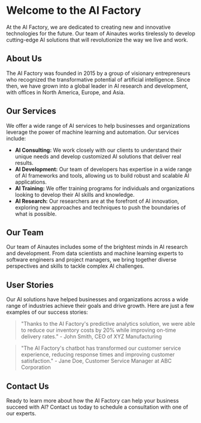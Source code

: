 <!--font:Alegreya-->

# Welcome to the AI Factory

At the AI Factory, we are dedicated to creating new and innovative technologies for the future. Our team of Ainautes works tirelessly to develop cutting-edge AI solutions that will revolutionize the way we live and work.

## About Us

The AI Factory was founded in 2015 by a group of visionary entrepreneurs who recognized the transformative potential of artificial intelligence. Since then, we have grown into a global leader in AI research and development, with offices in North America, Europe, and Asia.

## Our Services

We offer a wide range of AI services to help businesses and organizations leverage the power of machine learning and automation. Our services include:

- **AI Consulting:** We work closely with our clients to understand their unique needs and develop customized AI solutions that deliver real results.
- **AI Development:** Our team of developers has expertise in a wide range of AI frameworks and tools, allowing us to build robust and scalable AI applications.
- **AI Training:** We offer training programs for individuals and organizations looking to develop their AI skills and knowledge.
- **AI Research:** Our researchers are at the forefront of AI innovation, exploring new approaches and techniques to push the boundaries of what is possible.

## Our Team

Our team of Ainautes includes some of the brightest minds in AI research and development. From data scientists and machine learning experts to software engineers and project managers, we bring together diverse perspectives and skills to tackle complex AI challenges.

## User Stories

Our AI solutions have helped businesses and organizations across a wide range of industries achieve their goals and drive growth. Here are just a few examples of our success stories:

> "Thanks to the AI Factory's predictive analytics solution, we were able to reduce our inventory costs by 20% while improving on-time delivery rates." - John Smith, CEO of XYZ Manufacturing

> "The AI Factory's chatbot has transformed our customer service experience, reducing response times and improving customer satisfaction." - Jane Doe, Customer Service Manager at ABC Corporation

## Contact Us

Ready to learn more about how the AI Factory can help your business succeed with AI? Contact us today to schedule a consultation with one of our experts.

<!--

Write me content for website with wallpaper which alt text is:

"A team of Ainautes working tirelessly in a massive AI factory, creating new and innovative technologies for the future."

The name/title of the page should not be 1:1 copy of the alt text but rather a real content of the website which is using this wallpaper.

- Use markdown format 
- Start with heading
- Heading should be short and concise
- The content should look like a real website 
- The website should not be about the wallpaper, wallpaper is just a related background
- Heading should be contain work "wallpaper" or "background"
- Include real sections like references, contact, user stories, etc. use things relevant to the page purpose.
- Feel free to use structure like headings, bullets, numbering, blockquotes, paragraphs, horizontal lines, etc.
- You can use formatting like bold or _italic_
- You can include UTF-8 emojis
- Links should be only #hash anchors (and you can refer to the document itself)
- Do not include images


---


# Welcome to the AI Factory

At the AI Factory, we are dedicated to creating new and innovative technologies for the future. Our team of Ainautes works tirelessly to develop cutting-edge AI solutions that will revolutionize the way we live and work.

## About Us

The AI Factory was founded in 2015 by a group of visionary entrepreneurs who recognized the transformative potential of artificial intelligence. Since then, we have grown into a global leader in AI research and development, with offices in North America, Europe, and Asia.

## Our Services

We offer a wide range of AI services to help businesses and organizations leverage the power of machine learning and automation. Our services include:

- **AI Consulting:** We work closely with our clients to understand their unique needs and develop customized AI solutions that deliver real results.
- **AI Development:** Our team of developers has expertise in a wide range of AI frameworks and tools, allowing us to build robust and scalable AI applications.
- **AI Training:** We offer training programs for individuals and organizations looking to develop their AI skills and knowledge.
- **AI Research:** Our researchers are at the forefront of AI innovation, exploring new approaches and techniques to push the boundaries of what is possible.

## Our Team

Our team of Ainautes includes some of the brightest minds in AI research and development. From data scientists and machine learning experts to software engineers and project managers, we bring together diverse perspectives and skills to tackle complex AI challenges.

## User Stories

Our AI solutions have helped businesses and organizations across a wide range of industries achieve their goals and drive growth. Here are just a few examples of our success stories:

> "Thanks to the AI Factory's predictive analytics solution, we were able to reduce our inventory costs by 20% while improving on-time delivery rates." - John Smith, CEO of XYZ Manufacturing

> "The AI Factory's chatbot has transformed our customer service experience, reducing response times and improving customer satisfaction." - Jane Doe, Customer Service Manager at ABC Corporation

## Contact Us

Ready to learn more about how the AI Factory can help your business succeed with AI? Contact us today to schedule a consultation with one of our experts.

-->
